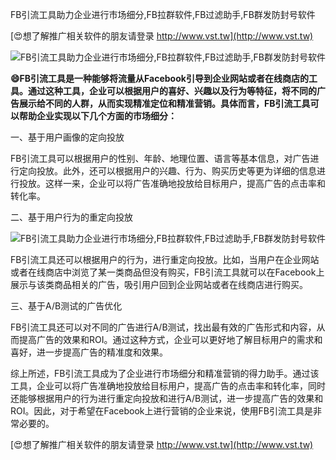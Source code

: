 FB引流工具助力企业进行市场细分,FB拉群软件,FB过滤助手,FB群发防封号软件

[😍想了解推广相关软件的朋友请登录 http://www.vst.tw](http://www.vst.tw)

 <center><img src="https://vst.tw/MP4/tuiguang/png/8.png" alt="FB引流工具助力企业进行市场细分,FB拉群软件,FB过滤助手,FB群发防封号软件"></center>

**😄FB引流工具是一种能够将流量从Facebook引导到企业网站或者在线商店的工具。通过这种工具，企业可以根据用户的喜好、兴趣以及行为等特征，将不同的广告展示给不同的人群，从而实现精准定位和精准营销。具体而言，FB引流工具可以帮助企业实现以下几个方面的市场细分：**

一、基于用户画像的定向投放

FB引流工具可以根据用户的性别、年龄、地理位置、语言等基本信息，对广告进行定向投放。此外，还可以根据用户的兴趣、行为、购买历史等更为详细的信息进行投放。这样一来，企业可以将广告准确地投放给目标用户，提高广告的点击率和转化率。

二、基于用户行为的重定向投放

 <center><img src="https://vst.tw/MP4/tuiguang/png/2.png" alt="FB引流工具助力企业进行市场细分,FB拉群软件,FB过滤助手,FB群发防封号软件"></center>

FB引流工具还可以根据用户的行为，进行重定向投放。比如，当用户在企业网站或者在线商店中浏览了某一类商品但没有购买，FB引流工具就可以在Facebook上展示与该类商品相关的广告，吸引用户回到企业网站或者在线商店进行购买。

三、基于A/B测试的广告优化

FB引流工具还可以对不同的广告进行A/B测试，找出最有效的广告形式和内容，从而提高广告的效果和ROI。通过这种方式，企业可以更好地了解目标用户的需求和喜好，进一步提高广告的精准度和效果。

综上所述，FB引流工具成为了企业进行市场细分和精准营销的得力助手。通过该工具，企业可以将广告准确地投放给目标用户，提高广告的点击率和转化率，同时还能够根据用户的行为进行重定向投放和进行A/B测试，进一步提高广告的效果和ROI。因此，对于希望在Facebook上进行营销的企业来说，使用FB引流工具是非常必要的。

[😍想了解推广相关软件的朋友请登录 http://www.vst.tw](http://www.vst.tw)



